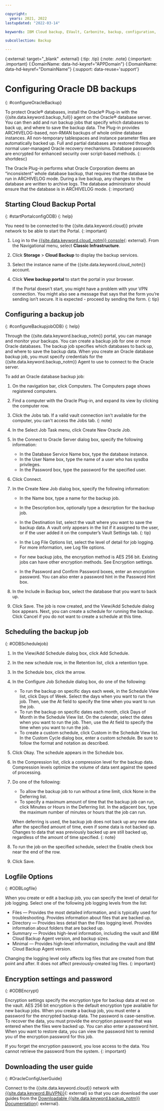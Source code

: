 ```yaml
---

copyright:
  years: 2021, 2022
lastupdated: "2022-03-14"

keywords: IBM Cloud backup, EVault, Carbonite, backup, configuration,

subcollection: Backup

---
```

{:external: target="_blank" .external}
{:tip: .tip}
{:note: .note}
{:important: .important}
{:DomainName: data-hd-keyref="APPDomain"}
{:DomainName: data-hd-keyref="DomainName"}
{:support: data-reuse='support'}

# Configuring Oracle DB backups
{: #configureOracleBackup}

To protect Oracle&reg; databases, install the Oracle&reg; Plug-in with the {{site.data.keyword.backup_full}} agent on the Oracle&reg; database server. You can then add and run backup jobs that specify which databases to back up, and where to save the backup data. The Plug-in provides ARCHIVELOG-based, non-RMAN backups of whole online database instances. All non-temporary tablespaces and instance parameter files are automatically backed up. Full and partial databases are restored through normal user-managed Oracle recovery mechanisms. Database passwords are encrypted for enhanced security over script-based methods.
{: shortdesc}

The Oracle Plug-in performs what Oracle Corporation deems an “inconsistent” whole database backup, that requires that the database be run in ARCHIVELOG mode. During a live backup, any changes to the database are written to archive logs. The database administrator should ensure that the database is in ARCHIVELOG mode.
{: important}

## Starting Cloud Backup Portal
{: #startPortalconfigODB}
{: help}

You need to be connected to the {{site.data.keyword.cloud}} private network to be able to start the Portal.
{: important}

1. Log in to the [{{site.data.keyword.cloud_notm}} console](https://{DomainName}){: external}. From the Navigational menu, select **Classic Infrastructure**.
2. Click **Storage** > **Cloud Backup** to display the backup services.
3. Select the instance name of the {{site.data.keyword.cloud_notm}} account.
4. Click **View backup portal** to start the portal in your browser.

   If the Portal doesn't start, you might have a problem with your VPN connection. You might also see a message that says that the form you’re sending isn’t secure. It is expected - proceed by sending the form.
   {: tip}

## Configuring a backup job
{: #configureBackupjobODB}
{: help}

Through the {{site.data.keyword.backup_notm}} portal, you can manage and monitor your backups. You can create a backup job for one or more Oracle databases. The backup job specifies which databases to back up, and where to save the backup data. When you create an Oracle database backup job, you must specify credentials for the {{site.data.keyword.backup_notm}} Agent to use to connect to the Oracle server.

To add an Oracle database backup job:
1. On the navigation bar, click Computers. The Computers page shows registered computers.
2. Find a computer with the Oracle Plug-in, and expand its view by clicking the computer row.
3. Click the Jobs tab.
   If a valid vault connection isn't available for the computer, you can't access the Jobs tab.
   {: note}

4. In the Select Job Task menu, click Create New Oracle Job.
5. In the Connect to Oracle Server dialog box, specify the following information:
   - In the Database Service Name box, type the database instance.
   - In the User Name box, type the name of a user who has sysdba privileges.
   - In the Password box, type the password for the specified user.
6. Click Connect.
7. In the Create New Job dialog box, specify the following information:
   - In the Name box, type a name for the backup job.
   - In the Description box, optionally type a description for the backup job.
   - In the Destination list, select the vault where you want to save the backup data. 
     A vault only appears in the list if it assigned to the user, or if the user added it on the computer’s Vault Settings tab.
     {: tip}

   -  In the Log File Options list, select the level of detail for job logging. For more information, see Log file options.
   - For new backup jobs, the encryption method is AES 256 bit. Existing jobs can have other encryption methods. See Encryption settings.
   - In the Password and Confirm Password boxes, enter an encryption password. You can also enter a password hint in the Password Hint box.
8. In the Include in Backup box, select the database that you want to back up.
9. Click Save. The job is now created, and the View/Add Schedule dialog box appears. Next, you can create a schedule for running the backup. Click Cancel if you do not want to create a schedule at this time.


## Scheduling the backup job
{: #ODBSchedulejob}

1. In the View/Add Schedule dialog box, click Add Schedule.
2. In the new schedule row, in the Retention list, click a retention type.
3. In the Schedule box, click the arrow.
4. In the Configure Job Schedule dialog box, do one of the following:
     - To run the backup on specific days each week, in the Schedule View list, click Days of Week. Select the days when you want to run the job. Then, use the At field to specify the time when you want to run the job.
     -  To run the backup on specific dates each month, click Days of Month in the Schedule View list. On the calendar, select the dates when you want to run the job. Then, use the At field to specify the time when you want to run the job.
     - To create a custom schedule, click Custom in the Schedule View list. In the Custom Cycle dialog box, enter a custom schedule. Be sure to follow the format and notation as described.
5. Click Okay. The schedule appears in the Schedule box.
6. In the Compression list, click a compression level for the backup data. Compression levels optimize the volume of data sent against the speed of processing.
7. Do one of the following:
    - To allow the backup job to run without a time limit, click None in the Deferring list.
    - To specify a maximum amount of time that the backup job can run, click Minutes or Hours in the Deferring list. In the adjacent box, type the maximum number of minutes or hours that the job can run.
    
    When deferring is used, the backup job does not back up any new data after the specified amount of time, even if some data is not backed up. Changes to data that was previously backed up are still backed up, regardless of the amount of time specified.
    {: note}

8. To run the job on the specified schedule, select the Enable check box near the end of the row.
9. Click Save.


## Logfile Options
{: #ODBLogfile}

When you create or edit a backup job, you can specify the level of detail for job logging. Select one of the following job logging levels from the list:
- Files — Provides the most detailed information, and is typically used for troubleshooting. Provides information about files that are backed up.
- Directory — Provides less detail than the Files logging level. Provides information about folders that are backed up.
- Summary — Provides high-level information, including the vault and IBM Cloud Backup Agent version, and backup sizes.
- Minimal — Provides high-level information, including the vault and IBM Cloud Backup Agent version.

Changing the logging level only affects log files that are created from that point and after. It does not affect previously-created log files.
{: important}

## Encryption settings and password
{: #ODBEncrypt}

Encryption settings specify the encryption type for backup data at rest on the vault. AES 256 bit encryption is the default encryption type available for new backup jobs. When you create a backup job, you must enter a password for the encrypted backup data. The password is case-sensitive. To recover the data, you must provide the encryption password that was entered when the files were backed up.
You can also enter a password hint. When you want to restore data, you can view the password hint to remind you of the encryption password for this job.

If you forget the encryption password, you lose access to the data. You cannot retrieve the password from the system.
{: important}

## Downloading the user guide
{: #OracleConfigUserGuide}

Connect to the {{site.data.keyword.cloud}} network with [{{site.data.keyword.BluVPN}}](https://www.ibm.com/cloud/vpn-access){: external} so that you can download the user guides from the [Downloadable {{site.data.keyword.backup_notm}} Documentation](http://downloads.service.softlayer.com/evault/Documentation/){: external}.
